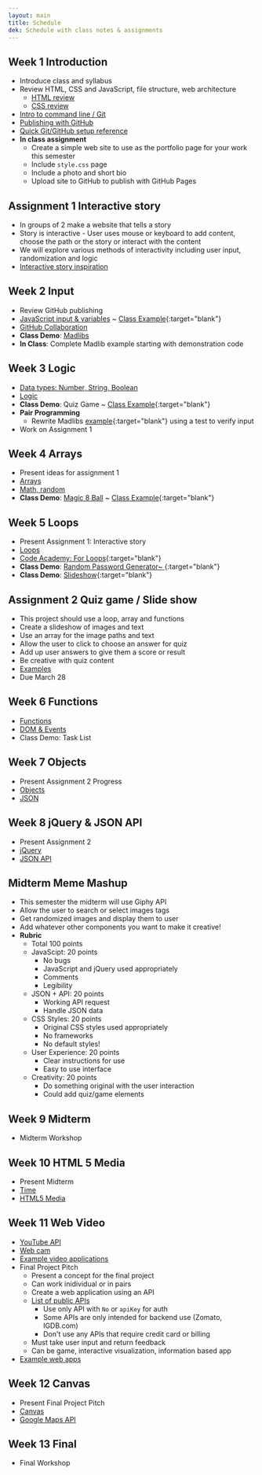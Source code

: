 ```yaml
---
layout: main
title: Schedule
dek: Schedule with class notes & assignments
---
```


## Week 1 **Introduction**
- Introduce class and syllabus
- Review HTML, CSS and JavaScript, file structure, web architecture
	- [HTML review](notes/html/)
	- [CSS review](notes/css/)
- [Intro to command line / Git](notes/git/index.html)
- [Publishing with GitHub](notes/git/github.html)
- [Quick Git/GitHub setup reference](notes/git/quick.html)
- **In class assignment**
	- Create a simple web site to use as the portfolio page for your work this semester
	- Include `style.css` page
	- Include a photo and short bio
	- Upload site to GitHub to publish with GitHub Pages

## Assignment 1 **Interactive story**
- In groups of 2 make a website that tells a story
- Story is interactive - User uses mouse or keyboard to add content, choose the path or the story or interact with the content
- We will explore various methods of interactivity including user input, randomization and logic
- [Interactive story inspiration](inspiration/interactive_story/)

## Week 2 **Input**
- Review GitHub publishing
- [JavaScript input & variables](notes/input/) ~ [Class Example](https://owenbmcc.github.io/mmp310/input/){:target="blank"}
- [GitHub Collaboration](notes/git/collaboration.html)
- **Class Demo**: [Madlibs](https://en.wikipedia.org/wiki/Mad_Libs)
- **In Class**: Complete Madlib example starting with demonstration code

## Week 3 **Logic**
- [Data types: Number, String, Boolean](notes/data_types)
- [Logic](notes/logic/)
- **Class Demo**: Quiz Game ~ [Class Example](https://owenbmcc.github.io/mmp310s18/quiz/){:target="blank"}
- **Pair Programming**
	- Rewrite Madlibs [example](https://owenbmcc.github.io/mmp310s18/madlibs/){:target="blank"} using a test to verify input
- Work on Assignment 1

## Week 4 **Arrays**
- Present ideas for assignment 1
- [Arrays](notes/array/)
- [Math, random](notes/random/)
- **Class Demo**: [Magic 8 Ball](https://en.wikipedia.org/wiki/Magic_8-Ball) ~ [Class Example](https://owenbmcc.github.io/mmp310s18/8ball/){:target="blank"}


## Week 5 **Loops**
- Present Assignment 1: Interactive story
- [Loops](notes/loop/)
- [Code Academy: For Loops](https://www.codecademy.com/courses/javascript-beginner-en-NhsaT/0/1){:target="blank"}
- **Class Demo**: [Random Password Generator~ ](https://owenbmcc.github.io/mmp310s18/password/){:target="blank"}
- **Class Demo**: [Slideshow](https://owenbmcc.github.io/mmp310s18/slideshow/){:target="blank"}

## Assignment 2 **Quiz game / Slide show**
- This project should use a loop, array and functions
- Create a slideshow of images and text
- Use an array for the image paths and text
- Allow the user to click to choose an answer for quiz
- Add up user answers to give them a score or result
- Be creative with quiz content
- [Examples](inspiration/slideshow/)
- Due March 28

## Week 6 **Functions**
- [Functions](notes/functions/)
- [DOM & Events](notes/events)
- Class Demo: Task List

## Week 7 **Objects**
- Present Assignment 2 Progress
- [Objects](notes/objects/)
- [JSON](notes/json)

## Week 8 **jQuery & JSON API**
- Present Assignment 2
- [jQuery](notes/jquery/)
- [JSON API](notes/json_api/)

## Midterm **Meme Mashup**
- This semester the midterm will use Giphy API
- Allow the user to search or select images tags
- Get randomized images and display them to user
- Add whatever other components you want to make it creative!
- **Rubric**
	- Total 100 points
	- JavaScipt: 20 points
		- No bugs
		- JavaScript and jQuery used appropriately
		- Comments 
		- Legibility
	- JSON + API: 20 points
		- Working API request
		- Handle JSON data
	- CSS Styles: 20 points
		- Original CSS styles used appropriately
		- No frameworks
		- No default styles!
	- User Experience: 20 points
		- Clear instructions for use
		- Easy to use interface
	- Creativity: 20 points
		- Do something original with the user interaction
		- Could add quiz/game elements


## Week 9 **Midterm**
- Midterm Workshop

## Week 10 **HTML 5 Media**
- Present Midterm
- [Time](notes/time/)
- [HTML5 Media](notes/media/)

## Week 11 **Web Video**
- [YouTube API](notes/youtube/)
- [Web cam](notes/webcam/)
- [Example video applications](inspiration/video/)
- Final Project Pitch
	- Present a concept for the final project
	- Can work inidividual or in pairs
	- Create a web application using an API
	- [List of public APIs](https://github.com/toddmotto/public-apis)
		- Use only API with ```No``` or ```apiKey``` for auth
		- Some APIs are only intended for backend use (Zomato, IGDB.com)
		- Don't use any APIs that require credit card or billing
	- Must take user input and return feedback
	- Can be game, interactive visualization, information based app
- [Example web apps](inspiration/apps/)


## Week 12 **Canvas**
- Present Final Project Pitch
- [Canvas](notes/canvas/)
- [Google Maps API](notes/google_maps/)

## Week 13 **Final**
- Final Workshop

<!-- 

interactive story
	- decision tree, user experience map
	- input vs branching stories
	- randomized outputs
interactive comic
	- clicking on images
	- decision trees etc
interactive video
	- using web video
	- combine video sources
	- youtube and native video
data api
	- data viz
	- user input
meme generator
	- get a random image
	- random text
	- 

css3
more git
threejs?
libraries?

http://teachingmultimedia.net/mmp420syllabus.html
-->
